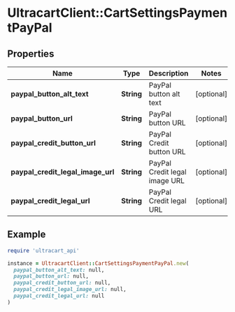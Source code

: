 # UltracartClient::CartSettingsPaymentPayPal

## Properties

| Name | Type | Description | Notes |
| ---- | ---- | ----------- | ----- |
| **paypal_button_alt_text** | **String** | PayPal button alt text | [optional] |
| **paypal_button_url** | **String** | PayPal button URL | [optional] |
| **paypal_credit_button_url** | **String** | PayPal Credit button URL | [optional] |
| **paypal_credit_legal_image_url** | **String** | PayPal Credit legal image URL | [optional] |
| **paypal_credit_legal_url** | **String** | PayPal Credit legal URL | [optional] |

## Example

```ruby
require 'ultracart_api'

instance = UltracartClient::CartSettingsPaymentPayPal.new(
  paypal_button_alt_text: null,
  paypal_button_url: null,
  paypal_credit_button_url: null,
  paypal_credit_legal_image_url: null,
  paypal_credit_legal_url: null
)
```

